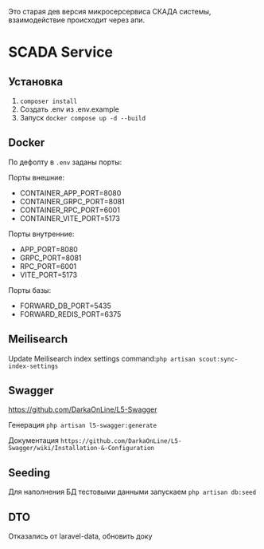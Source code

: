 Это старая дев версия микросерсервиса СКАДА системы, взаимодействие происходит через апи.

# SCADA Service

## Установка

1. `composer install`
2. Создать .env из .env.example
3. Запуск `docker compose up -d --build`

## Docker

По дефолту в `.env` заданы порты:

Порты внешние:
- CONTAINER_APP_PORT=8080
- CONTAINER_GRPC_PORT=8081
- CONTAINER_RPC_PORT=6001
- CONTAINER_VITE_PORT=5173

Порты внутренние:
- APP_PORT=8080
- GRPC_PORT=8081
- RPC_PORT=6001
- VITE_PORT=5173

Порты базы:
- FORWARD_DB_PORT=5435
- FORWARD_REDIS_PORT=6375

## Meilisearch

Update Meilisearch index settings command:`php artisan scout:sync-index-settings`

## Swagger

https://github.com/DarkaOnLine/L5-Swagger

Генерация `php artisan l5-swagger:generate`

Документация `https://github.com/DarkaOnLine/L5-Swagger/wiki/Installation-&-Configuration`

## Seeding

Для наполнения БД тестовыми данными запускаем `php artisan db:seed`

## DTO

Отказались от laravel-data, обновить доку

<!--https://spatie.be/docs/laravel-data/v4 

Cache structures: `php artisan data:cache-structures`
-->




